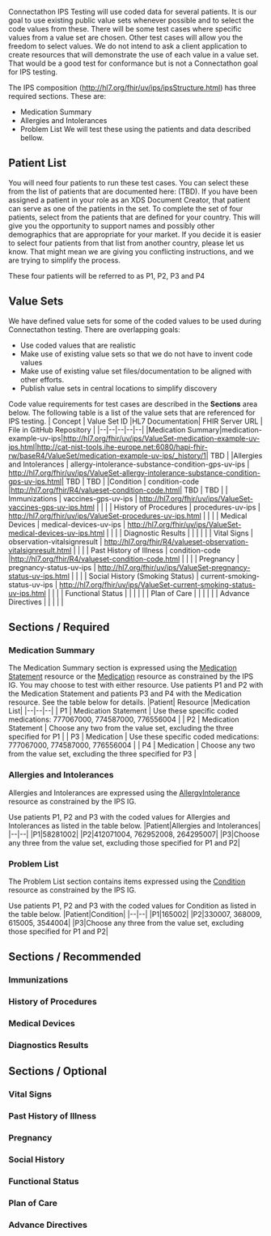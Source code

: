 Connectathon IPS Testing will use coded data for several patients. It is our goal to use existing public value sets whenever possible and to select the code values from these. There will be some test cases where specific values from a value set are chosen. Other test cases will allow you the freedom to select values. We do not intend to ask a client application to create resources that will demonstrate the use of each value in a value set. That would be a good test for conformance but is not a Connectathon goal for IPS testing.

The IPS composition (http://hl7.org/fhir/uv/ips/ipsStructure.html) has three required sections. These are:
* Medication Summary
* Allergies and Intolerances
* Problem List
We will test these using the patients and data described bellow.

## Patient List
You will need four patients to run these test cases. You can select these from the list of patients that are documented here: (TBD).  If you have been assigned a patient in your role as an XDS Document Creator, that patient can serve as one of the patients in the set. To complete the set of four patients, select from the patients that are defined for your country. This will give you the opportunity to support names and possibly other demographics that are appropriate for your market. If you decide it is easier to select four patients from that list from another country, please let us know. That might mean we are giving you conflicting instructions, and we are trying to simplify the process.

These four patients will be referred to as P1, P2, P3 and P4

## Value Sets
We have defined value sets for some of the coded values to be used during Connectathon testing. There are overlapping goals:

 - Use coded values that are realistic
 - Make use of existing value sets so that we do not have to invent code values
 - Make use of existing value set files/documentation to be aligned with other efforts.
 - Publish value sets in central locations to simplify discovery

Code value requirements for test cases are described in the **Sections** area below. The following table is a list of the value sets that are referenced for IPS testing.
| Concept | Value Set ID |HL7 Documentation| FHIR Server URL | File in GitHub Repository |
|--|--|--|--|--|
|Medication Summary|medication-example-uv-ips|http://hl7.org/fhir/uv/ips/ValueSet-medication-example-uv-ips.html|http://cat-nist-tools.ihe-europe.net:6080/hapi-fhir-rw/baseR4/ValueSet/medication-example-uv-ips/_history/1| TBD |
|Allergies and Intolerances | allergy-intolerance-substance-condition-gps-uv-ips | http://hl7.org/fhir/uv/ips/ValueSet-allergy-intolerance-substance-condition-gps-uv-ips.html| TBD | TBD |
|Condition | condition-code |http://hl7.org/fhir/R4/valueset-condition-code.html| TBD | TBD |
| Immunizations | vaccines-gps-uv-ips | http://hl7.org/fhir/uv/ips/ValueSet-vaccines-gps-uv-ips.html | | |
| History of Procedures | procedures-uv-ips | http://hl7.org/fhir/uv/ips/ValueSet-procedures-uv-ips.html | | |
| Medical Devices | medical-devices-uv-ips | http://hl7.org/fhir/uv/ips/ValueSet-medical-devices-uv-ips.html | | |
| Diagnostic Results | | | | |
| Vital Signs | observation-vitalsignresult | http://hl7.org/fhir/R4/valueset-observation-vitalsignresult.html | | |
| Past History of Illness | condition-code |http://hl7.org/fhir/R4/valueset-condition-code.html | | |
| Pregnancy | pregnancy-status-uv-ips | http://hl7.org/fhir/uv/ips/ValueSet-pregnancy-status-uv-ips.html | | |
| Social History (Smoking Status) | current-smoking-status-uv-ips | http://hl7.org/fhir/uv/ips/ValueSet-current-smoking-status-uv-ips.html | | |
| Functional Status | | | | |
| Plan of Care | | | | |
| Advance Directives | | | | |




## Sections / Required

### Medication Summary
The Medication Summary section is expressed using the [Medication Statement](http://hl7.org/fhir/uv/ips/StructureDefinition-MedicationStatement-uv-ips.html) resource or the [Medication](http://hl7.org/fhir/uv/ips/StructureDefinition-Medication-uv-ips.html) resource as constrained by the IPS IG. You may choose to test with either resource. Use patients P1 and P2 with the Medication Statement and patients P3 and P4 with the Medication resource. See the table below for details.
|Patient| Resource |Medication List|
|--|--|--|
| P1 | Medication Statement | Use these specific coded medications: 777067000, 774587000, 776556004 |
| P2 | Medication Statement | Choose any two from the value set, excluding the three specified for P1 |
| P3 | Medication | Use these specific coded medications: 777067000, 774587000, 776556004 |
| P4 | Medication | Choose any two from the value set, excluding the three specified for P3 |


### Allergies and Intolerances
Allergies and Intolerances are expressed using the [AllergyIntolerance](http://hl7.org/fhir/uv/ips/StructureDefinition-AllergyIntolerance-uv-ips.html) resource as constrained by the IPS IG.

Use patients P1, P2 and P3 with the coded values for Allergies and Intolerances as listed in the table below.
|Patient|Allergies and Intolerances|
|--|--|
|P1|58281002|
|P2|412071004, 762952008, 264295007|
|P3|Choose any three from the value set, excluding those specified for P1 and P2|


### Problem List
The Problem List section contains items expressed using the [Condition](http://hl7.org/fhir/uv/ips/StructureDefinition-Condition-uv-ips.html) resource  as constrained by the IPS IG.

Use patients P1, P2 and P3 with the coded values for Condition as listed in the table below.
|Patient|Condition|
|--|--|
|P1|165002|
|P2|330007, 368009, 615005, 3544004|
|P3|Choose any three from the value set, excluding those specified for P1 and P2|

## Sections / Recommended

### Immunizations

### History of Procedures

### Medical Devices

### Diagnostics Results


## Sections / Optional

### Vital Signs

### Past History of Illness

### Pregnancy

### Social History

### Functional Status

### Plan of Care

### Advance Directives

